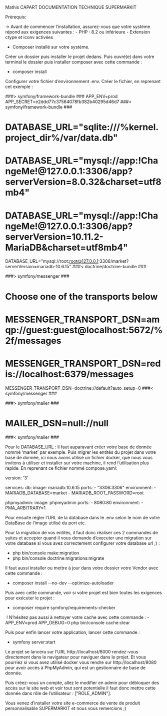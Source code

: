 Mathis CAPART	    DOCUMENTATION TECHNIQUE SUPERMARKIT



Prérequis:

→ Avant de commencer l’installation, assurez-vous que votre système répond aux exigences suivantes : 
		- PHP : 8.2 ou inférieure
		- Extension ctype et iconv activées
- Composer installé sur votre système.


Créer un dossier puis installer le projet dedans. Puis ouvré(e) dans votre terminal le dossier puis installer composer avec cette commande :
- composer install

Configurer votre fichier d’environnement .env. Créer le fichier, en reprenant cet exemple :


###> symfony/framework-bundle ###
APP_ENV=prod
APP_SECRET=e2ddd77c37564078fb382b40295d46d7
###< symfony/framework-bundle ###

# DATABASE_URL="sqlite:///%kernel.project_dir%/var/data.db"
# DATABASE_URL="mysql://app:!ChangeMe!@127.0.0.1:3306/app?serverVersion=8.0.32&charset=utf8mb4"
# DATABASE_URL="mysql://app:!ChangeMe!@127.0.0.1:3306/app?serverVersion=10.11.2-MariaDB&charset=utf8mb4"
DATABASE_URL="mysql://root:root@127.0.0.1:3306/market?serverVersion=mariadb-10.6.15"
###< doctrine/doctrine-bundle ###

###> symfony/messenger ###
# Choose one of the transports below
# MESSENGER_TRANSPORT_DSN=amqp://guest:guest@localhost:5672/%2f/messages
# MESSENGER_TRANSPORT_DSN=redis://localhost:6379/messages
MESSENGER_TRANSPORT_DSN=doctrine://default?auto_setup=0
###< symfony/messenger ###


###> symfony/mailer ###
# MAILER_DSN=null://null
###< symfony/mailer ###



Pour le DATABASE_URL : il faut auparavant créer votre base de donnée nommé ‘market’ par exemple. Puis migrer les entités du projet dans votre base de donnée, ici nous avons utilisé un fichier docker, que nous vous invitons à utiliser et installer sur votre machine, il rend l’utilisation plus rapide. En reprenant ce fichier nommé compose.yaml:

version: '3'

services:
  db:
    image: mariadb:10.6.15
    ports:
      - "3306:3306"
    environment:
      - MARIADB_DATABASE=market
      - MARIADB_ROOT_PASSWORD=root

  phpmyadmin:
    image: phpmyadmin
    ports:
      - 8080:80
    environment:
      - PMA_ARBITRARY=1

Pour ensuite régler l’URL de la database dans le .env selon le nom de votre DataBase de l’image utilisé du port etc.

Pour la migration de vos entités, il faut donc réaliser ces 2 commandes de suites et accepter quand il vous demande d’executer une migration sur votre database si vous avez correctement configurer votre database url ;) :
- php bin/console make:migration
- php bin/console doctrine:migrations:migrate

Il faut aussi installer ou mettre à jour dans votre dossier votre Vendor avec cette commande :
 - composer install --no-dev --optimize-autoloader

Puis avec cette commande, voir si votre projet est bien toutes les exigences pour exécuter le projet :
 - composer require symfony/requirements-checker

  ! N’hésitez pas aussi à nettoyer votre cache avec cette commande :
	- APP_ENV=prod APP_DEBUG=0 php bin/console cache:clear

Puis pour enfin lancer votre application, lancer cette commande :
 - symfony server:start

Le projet se lancera sur l’URL http://localhost/8000 rendez-vous directement dans le navigateur pour naviguer dans le projet. Et vous pourriez si vous avez utilisé docker vous rendre sur http://localhost/8080 pour avoir accès à PhpMyAdmin, qui est un gestionnaire de base de donnée.

Puis créez-vous un compte, allez le modifier en admin pour débloquer des accès sur le site web et voir tout sont potentielle il faut donc mettre cette donnée dans rôle de l’utilisateur : ["ROLE_ADMIN"].

Vous venez d’installer votre site e-commerce de vente de produit personnalisable SUPERMARKIT et nous vous remercions ;)
